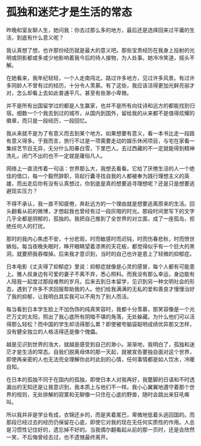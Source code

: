 # 孤独和迷茫才是生活的常态

昨晚和室友聊人生，她问我：你去过那么多的地方，最后还是选择回来过平庸的生活，到底有什么意义呢？

我认真想了想，也许那份经历就是最大的意义吧。那些宝贵经历在我身上投射的光明或阴影都或多或少地影响着我今后的待人接物，为人处事。她冷冷笑道，摇头不解。

在她看来，我年纪轻轻，一个人走南闯北，路过许多地方，见过许多风景。有过许多同龄人不曾有过的经历，十分令人羡慕。有了这些，我应该活得更加光鲜亮丽才对，怎么却看上去如此普通平凡，甚至有些渺小卑微。

并不是所有出国留学过的都是人生赢家，也并不是所有向往诗和远方的都能找到归宿。细数一个个我去到过的城市，从国内到国外，留给我的从来都不是值得炫耀的徽章，而只是一段经历，一段回忆。

我从来就不是为了有意义而去到某个地方。如果想要有意义，看一本书比走一段路有意义得多。于我而言，旅行不过是一项需要走动的娱乐休闲项目，与宅在家看一集综艺节目无异，无分什么阳春白雪，下里巴人。去过西藏的不一定就能得到精神洗礼，闭门不出的也不一定就是庸俗凡人。

网络上一直流传着一句话：世界那么大，我想去看看。它给了厌倦生活的人一个绝佳的借口，每一个毅然辞职，背起行囊寻找自我的人都被奉为践行理想主义的英雄，而出走后你有没有认真想过，你到底是真的想要追寻理想呢？还是只是想要逃避现实压力？

不得不承认，我一直不知疲倦，奔赴远方的一个理由就是想要逃离原来的生活。回头翻看从前的微博，才想起我也曾经有过一段灰暗的时光。那段时间里写下的文字几乎全都是阴郁的，孤独的。我把自己推到了全世界的对立面，成了一座孤岛，拒绝任何人的打扰。

那时的我内心焦虑不安，十分悲观，时而敏感时而迟钝，时而伤春悲秋，时而愤世嫉俗。每当夜晚失眠时，睁开眼睛望着漆黑的天花板，都觉得似乎有一个巨大的黑洞，就要把我吞噬掉。后来我才意识到，当时的自己也许是患上了轻微的抑郁症。

日本电影《丈夫得了抑郁症》里说：抑郁症就像是心灵的感冒，每个人都有可能患上。雅人叔身边有可爱的妻子不离不弃，悉心照料。而我没有那么幸运，身边能有人陪我一起度过那段难熬的岁月。后来去到日本留学，见识到另一种文明社会的形态，遇到了许多不求回报帮助我的人。他们给我满满的无私的爱和善良才慢慢治好了我的抑郁，让我明白其实我可以不用为了别人而活。

每当看到日本学生脸上不加伪饰的纯真笑容时，我都十分羡慕，那笑容像是一个光芒万丈的太阳，照出了我心底所有阴暗不堪的角落，无处躲藏。为什么他们可以活得那么轻松？而中国的学生却活得那么累？即使被夸脑袋聪明成绩优异那又怎样，没有健全独立的人格活得还是像个傀儡。

越是见识到世界的浩大，就越是感受到自己的渺小。渐渐地，我明白了，孤独和迷茫才是生活的常态。自我们脱离母体的那一天起，就被宣告要独自面对这个世界，即使再亲密的人也无法完全理解你此时此刻的心情，任何事情都是如人饮水，冷暖自知。

在日本的孤独不同于在国内的孤独，即使日本人对我再好，我蹩脚的日语和不时透漏出的无知还是让我意识到，我本质上与他们不一样。我小心翼翼地遵守着那个世界的规则，无处排解的寂寞和无聊像一只住在心底的野兽，随时会跳出来狂吼嘶叫。

所以我并非是学业有成，衣锦还乡的，而是夹着尾巴，卑微地低着头逃回国的。而那段已经过去的经历仍保留在心底，即使它对我的现在无任何实质性的作用。人总是习惯性记住好的，遗忘掉不好的。当我偶尔翻看起从前的那一页时，还是会欣然一笑，不后悔曾经去过，也不遗憾最终离开。

